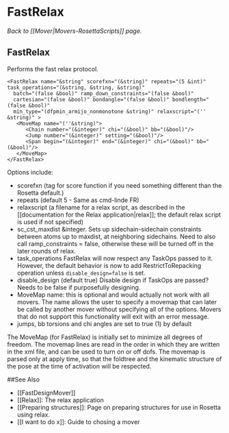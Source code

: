 # FastRelax
*Back to [[Mover|Movers-RosettaScripts]] page.*
## FastRelax

Performs the fast relax protocol.

    <FastRelax name="&string" scorefxn="(&string)" repeats="(5 &int)" task_operations="(&string, &string, &string)"
      batch="(false &bool)" ramp_down_constraints="(false &bool)" 
      cartesian="(false &bool)" bondangle="(false &bool)" bondlength="(false &bool)"
      min_type="(dfpmin_armijo_nonmonotone &string)" relaxscript="('' &string)" >
       <MoveMap name="(''&string)">
          <Chain number="(&integer)" chi="(&bool)" bb="(&bool)"/>
          <Jump number="(&integer)" setting="(&bool)"/>
          <Span begin="(&integer)" end="(&integer)" chi="(&bool)" bb="(&bool)"/>
       </MoveMap>
    </FastRelax>

Options include:

-   scorefxn (tag for score function if you need something different than the Rosetta default.)
-   repeats (default 5 - Same as cmd-linde FR)
-   relaxscript (a filename for a relax script, as described in the [[documentation for the Relax application|relax]]; the default relax script is used if not specified)
-   sc\_cst\_maxdist &integer. Sets up sidechain-sidechain constraints between atoms up to maxdist, at neighboring sidechains. Need to also call ramp\_constraints = false, otherwise these will be turned off in the later rounds of relax.
-   task\_operations FastRelax will now respect any TaskOps passed to it. However, the default behavior is now to add RestrictToRepacking operation unless <code>disable_design=false</code> is set.
-   disable_design (default true) Disable design if TaskOps are passed?  Needs to be false if purposefully designing.
-   MoveMap name: this is optional and would actually not work with all movers. The name allows the user to specify a movemap that can later be called by another mover without specifying all of the options. Movers that do not support this functionality will exit with an error message.
-   jumps, bb torsions and chi angles are set to true (1) by default

The MoveMap (for FastRelax) is initially set to minimize all degrees of freedom. The movemap lines are read in the order in which they are written in the xml file, and can be used to turn on or off dofs. The movemap is parsed only at apply time, so that the foldtree and the kinematic structure of the pose at the time of activation will be respected.


##See Also

* [[FastDesignMover]]
* [[Relax]]: The relax application
* [[Preparing structures]]: Page on preparing structures for use in Rosetta using relax.
* [[I want to do x]]: Guide to chosing a mover